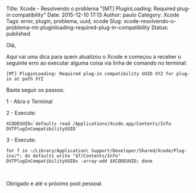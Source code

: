 Title: Xcode - Resolvendo o problema "[MT] PluginLoading: Required plug-in compatibility"
Date: 2015-12-10 17:13
Author: paulo
Category: Xcode
Tags: error, plugin, problema, uuid, xcode
Slug: xcode-resolvendo-o-problema-mt-pluginloading-required-plug-in-compatibility
Status: published

Olá,

Aqui vai uma dica para quem atualizou o Xcode e começou a receber o seguinte erro ao executar alguma coisa via linha de comando no terminal:

    [MT] PluginLoading: Required plug-in compatibility UUID XYZ for plug-in at path XYZ

Basta seguir os passos:

1 - Abra o Terminal

2 - Execute:

    XCODEUUID=`defaults read /Applications/Xcode.app/Contents/Info DVTPlugInCompatibilityUUID`

3 - Execute:

    for f in ~/Library/Application\ Support/Developer/Shared/Xcode/Plug-ins/*; do defaults write "$f/Contents/Info" DVTPlugInCompatibilityUUIDs -array-add $XCODEUUID; done

 

Obrigado e até o próximo post pessoal.

 
